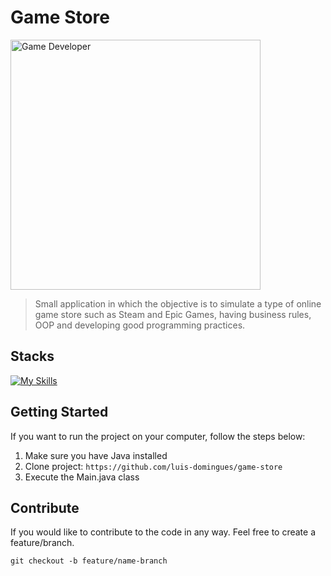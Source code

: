 # Game Store

<img src="https://i.pinimg.com/564x/d1/35/56/d13556ec053cffc2410a682ee33436d6.jpg" alt="Game Developer" width="400">

> Small application in which the objective is to simulate a type of online game store such as Steam and Epic Games, having business rules, OOP and developing good programming practices.

## Stacks

[![My Skills](https://skillicons.dev/icons?i=git,java)](https://skillicons.dev)

## Getting Started

If you want to run the project on your computer, follow the steps below:

1. Make sure you have Java installed
2. Clone project: `https://github.com/luis-domingues/game-store`
3. Execute the Main.java class

## Contribute
If you would like to contribute to the code in any way. Feel free to create a feature/branch.

`git checkout -b feature/name-branch`
